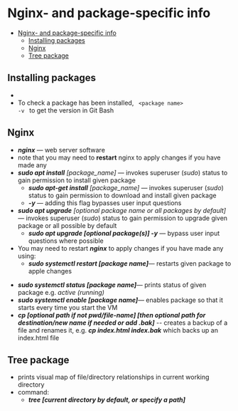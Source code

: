 # Nginx- and package-specific info

- [Nginx- and package-specific info](#nginx--and-package-specific-info)
  - [Installing packages](#installing-packages)
  - [Nginx](#nginx)
  - [Tree package](#tree-package)

## Installing packages

- 
- To check a package has been installed, <code>  \<package name> -v </code> to get the version in Git Bash


## Nginx 

-   ***nginx*** — web server software
-   note that you may need to **restart** nginx to apply changes if you have made any 
- ***sudo apt install*** *[package_name]* — invokes superuser (*sudo*) status to gain permission to install given package
  -  ***sudo apt-get install*** *[package_name]* — invokes superuser (*sudo*) status to gain permission to download and install given package
  - ***-y*** — adding this flag bypasses user input questions
- ***sudo apt upgrade*** *[optional package name or all packages by default]*— invokes superuser (*sudo*) status to gain permission to upgrade given package or all possible by default
  - ***sudo apt upgrade [optional package(s)] -y*** — bypass user input questions where possible
- You may need to restart ***nginx*** to apply changes if you have made any using:
  * ***sudo systemctl restart [package name]***— restarts given package to apple changes
* ***sudo systemctl status [package name]***— prints status of given package e.g. *active (running)*
* ***sudo systemctl enable [package name]***— enables package so that it starts every time you start the VM
* ***cp [optional path if not pwd/file-name] [then optional path for destination/new name if needed or add .bak]*** -- creates a backup of a file and renames it, e.g. ***cp index.html index.bak*** which backs up an index.html file

## Tree package

- prints visual map of file/directory relationships in current working directory
- command:
  - ***tree [current directory by default, or specify a path]***